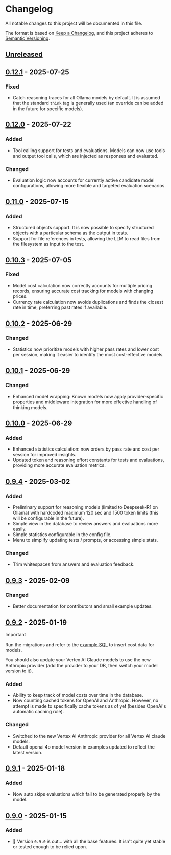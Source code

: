 # Changelog

All notable changes to this project will be documented in this file.

The format is based on [Keep a Changelog](https://keepachangelog.com/en/1.1.0/),
and this project adheres to [Semantic Versioning](https://semver.org/spec/v2.0.0.html).

## [Unreleased]

## [0.12.1] - 2025-07-25

### Fixed

- Catch reasoning traces for all Ollama models by default. It is assumed that the standard `think` tag is generally used (an override can be added in the future for specific models).

## [0.12.0] - 2025-07-22

### Added

- Tool calling support for tests and evaluations. Models can now use tools and output tool calls, which are injected as responses and evaluated.

### Changed

- Evaluation logic now accounts for currently active candidate model configurations, allowing more flexible and targeted evaluation scenarios.

## [0.11.0] - 2025-07-15

### Added

- Structured objects support. It is now possible to specify structured objects with a particular schema as the output in tests.
- Support for file references in tests, allowing the LLM to read files from the filesystem as input to the test.

## [0.10.3] - 2025-07-05

### Fixed

- Model cost calculation now correctly accounts for multiple pricing records, ensuring accurate cost tracking for models with changing prices.
- Currency rate calculation now avoids duplications and finds the closest rate in time, preferring past rates if available.

## [0.10.2] - 2025-06-29

### Changed

- Statistics now prioritize models with higher pass rates and lower cost per session, making it easier to identify the most cost-effective models.

## [0.10.1] - 2025-06-29

### Changed

- Enhanced model wrapping: Known models now apply provider-specific properties and middleware integration for more effective handling of thinking models.

## [0.10.0] - 2025-06-29

### Added

- Enhanced statistics calculation: now orders by pass rate and cost per session for improved insights.
- Updated token and reasoning effort constants for tests and evaluations, providing more accurate evaluation metrics.

## [0.9.4] - 2025-03-02

### Added

- Preliminary support for reasoning models (limited to Deepseek-R1 on Ollama) with hardcoded maximum 120 sec and 1500 token limits (this will be configurable in the future).
- Simple view in the database to review answers and evaluations more easily.
- Simple statistics configurable in the config file.
- Menu to simplify updating tests / prompts, or accessing simple stats.

### Changed

- Trim whitespaces from answers and evaluation feedback.

## [0.9.3] - 2025-02-09

### Changed

- Better documentation for contributors and small example updates.

## [0.9.2] - 2025-01-19

> [!IMPORTANT]
> Run the migrations and refer to the [example SQL](/docs/example/data/sql/2025-01-19-01-add-currencies-and-model-costs.sql) to insert cost data for models.
>
> You should also update your Vertex AI Claude models to use the new Anthropic provider (add the provider to your DB, then switch your model version to it).

### Added

- Ability to keep track of model costs over time in the database.
- Now counting cached tokens for OpenAI and Anthropic. However, no attempt is made to specifically cache tokens as of yet (besides OpenAi's automatic caching rule).

### Changed

- Switched to the new Vertex AI Anthropic provider for all Vertex AI claude models.
- Default openai 4o model version in examples updated to reflect the latest version.

## [0.9.1] - 2025-01-18

### Added

- Now auto skips evaluations which fail to be generated properly by the model.

## [0.9.0] - 2025-01-15

### Added

- 🎉 Version `0.9.0` is out... with all the base features. It isn't quite yet stable or tested enough to be relied upon.

[Unreleased]: https://github.com/gerukin/ai-tester/compare/v0.12.1...HEAD
[0.12.1]: https://github.com/gerukin/ai-tester/compare/v0.12.0...v0.12.1
[0.12.0]: https://github.com/gerukin/ai-tester/compare/v0.11.0...v0.12.0
[0.11.0]: https://github.com/gerukin/ai-tester/compare/v0.10.3...v0.11.0
[0.10.3]: https://github.com/gerukin/ai-tester/compare/v0.10.2...v0.10.3
[0.10.2]: https://github.com/gerukin/ai-tester/compare/v0.10.1...v0.10.2
[0.10.1]: https://github.com/gerukin/ai-tester/compare/v0.10.0...v0.10.1
[0.10.0]: https://github.com/gerukin/ai-tester/compare/v0.9.4...v0.10.0
[0.9.4]: https://github.com/gerukin/ai-tester/compare/v0.9.3...v0.9.4
[0.9.3]: https://github.com/gerukin/ai-tester/compare/v0.9.2...v0.9.3
[0.9.2]: https://github.com/gerukin/ai-tester/compare/v0.9.1...v0.9.2
[0.9.1]: https://github.com/gerukin/ai-tester/compare/v0.9.0...v0.9.1
[0.9.0]: https://github.com/gerukin/ai-tester/releases/tag/0.9.0
